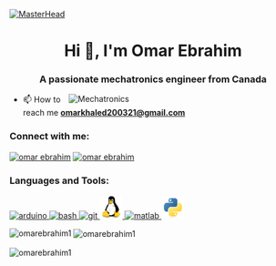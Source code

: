 [![MasterHead](https://fossbytes.com/wp-content/uploads/2016/04/arduino-raspberry-pi.jpg)](https://github.com/OmarEbrahim1)
<h1 align="center">Hi 👋, I'm Omar Ebrahim</h1>
<h3 align="center">A passionate mechatronics engineer from Canada</h3>
<img align="right" alt="Mechatronics" width="400" src="https://art.pixilart.com/a0f18ca035ce9d4.gif">


- 📫 How to reach me **omarkhaled200321@gmail.com**

<h3 align="left">Connect with me:</h3>
<p align="left">
<a href="https://linkedin.com/in/omar ebrahim" target="blank"><img align="center" src="https://raw.githubusercontent.com/rahuldkjain/github-profile-readme-generator/master/src/images/icons/Social/linked-in-alt.svg" alt="omar ebrahim" height="30" width="40" /></a>
<a href="https://www.youtube.com/c/omar ebrahim" target="blank"><img align="center" src="https://raw.githubusercontent.com/rahuldkjain/github-profile-readme-generator/master/src/images/icons/Social/youtube.svg" alt="omar ebrahim" height="30" width="40" /></a>
</p>

<h3 align="left">Languages and Tools:</h3>
<p align="left"> <a href="https://www.arduino.cc/" target="_blank" rel="noreferrer"> <img src="https://cdn.worldvectorlogo.com/logos/arduino-1.svg" alt="arduino" width="40" height="40"/> </a> <a href="https://www.gnu.org/software/bash/" target="_blank" rel="noreferrer"> <img src="https://www.vectorlogo.zone/logos/gnu_bash/gnu_bash-icon.svg" alt="bash" width="40" height="40"/> </a> <a href="https://git-scm.com/" target="_blank" rel="noreferrer"> <img src="https://www.vectorlogo.zone/logos/git-scm/git-scm-icon.svg" alt="git" width="40" height="40"/> </a> <a href="https://www.linux.org/" target="_blank" rel="noreferrer"> <img src="https://raw.githubusercontent.com/devicons/devicon/master/icons/linux/linux-original.svg" alt="linux" width="40" height="40"/> </a> <a href="https://www.mathworks.com/" target="_blank" rel="noreferrer"> <img src="https://upload.wikimedia.org/wikipedia/commons/2/21/Matlab_Logo.png" alt="matlab" width="40" height="40"/> </a> <a href="https://www.python.org" target="_blank" rel="noreferrer"> <img src="https://raw.githubusercontent.com/devicons/devicon/master/icons/python/python-original.svg" alt="python" width="40" height="40"/> </a> </p>

<p><img align="left" src="https://github-readme-stats.vercel.app/api/top-langs?username=omarebrahim1&show_icons=true&locale=en&layout=compact" alt="omarebrahim1" /></p>

<p>&nbsp;<img align="center" src="https://github-readme-stats.vercel.app/api?username=omarebrahim1&show_icons=true&locale=en" alt="omarebrahim1" /></p>

<p><img align="center" src="https://github-readme-streak-stats.herokuapp.com/?user=omarebrahim1&" alt="omarebrahim1" /></p>

